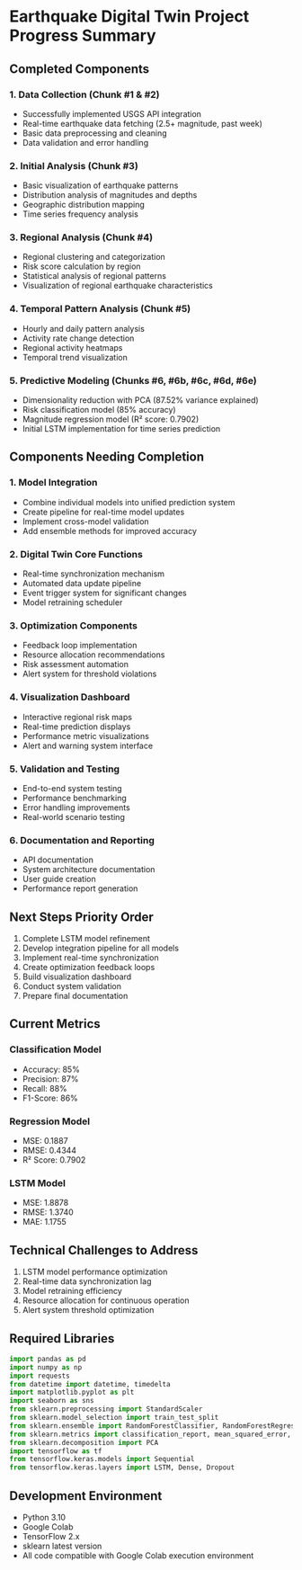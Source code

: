 # Earthquake Digital Twin Project Progress Summary

## Completed Components

### 1. Data Collection (Chunk #1 & #2)
- Successfully implemented USGS API integration
- Real-time earthquake data fetching (2.5+ magnitude, past week)
- Basic data preprocessing and cleaning
- Data validation and error handling

### 2. Initial Analysis (Chunk #3)
- Basic visualization of earthquake patterns
- Distribution analysis of magnitudes and depths
- Geographic distribution mapping
- Time series frequency analysis

### 3. Regional Analysis (Chunk #4)
- Regional clustering and categorization
- Risk score calculation by region
- Statistical analysis of regional patterns
- Visualization of regional earthquake characteristics

### 4. Temporal Pattern Analysis (Chunk #5)
- Hourly and daily pattern analysis
- Activity rate change detection
- Regional activity heatmaps
- Temporal trend visualization

### 5. Predictive Modeling (Chunks #6, #6b, #6c, #6d, #6e)
- Dimensionality reduction with PCA (87.52% variance explained)
- Risk classification model (85% accuracy)
- Magnitude regression model (R² score: 0.7902)
- Initial LSTM implementation for time series prediction

## Components Needing Completion

### 1. Model Integration
- Combine individual models into unified prediction system
- Create pipeline for real-time model updates
- Implement cross-model validation
- Add ensemble methods for improved accuracy

### 2. Digital Twin Core Functions
- Real-time synchronization mechanism
- Automated data update pipeline
- Event trigger system for significant changes
- Model retraining scheduler

### 3. Optimization Components
- Feedback loop implementation
- Resource allocation recommendations
- Risk assessment automation
- Alert system for threshold violations

### 4. Visualization Dashboard
- Interactive regional risk maps
- Real-time prediction displays
- Performance metric visualizations
- Alert and warning system interface

### 5. Validation and Testing
- End-to-end system testing
- Performance benchmarking
- Error handling improvements
- Real-world scenario testing

### 6. Documentation and Reporting
- API documentation
- System architecture documentation
- User guide creation
- Performance report generation

## Next Steps Priority Order

1. Complete LSTM model refinement
2. Develop integration pipeline for all models
3. Implement real-time synchronization
4. Create optimization feedback loops
5. Build visualization dashboard
6. Conduct system validation
7. Prepare final documentation

## Current Metrics

### Classification Model
- Accuracy: 85%
- Precision: 87%
- Recall: 88%
- F1-Score: 86%

### Regression Model
- MSE: 0.1887
- RMSE: 0.4344
- R² Score: 0.7902

### LSTM Model
- MSE: 1.8878
- RMSE: 1.3740
- MAE: 1.1755

## Technical Challenges to Address
1. LSTM model performance optimization
2. Real-time data synchronization lag
3. Model retraining efficiency
4. Resource allocation for continuous operation
5. Alert system threshold optimization

## Required Libraries
```python
import pandas as pd
import numpy as np
import requests
from datetime import datetime, timedelta
import matplotlib.pyplot as plt
import seaborn as sns
from sklearn.preprocessing import StandardScaler
from sklearn.model_selection import train_test_split
from sklearn.ensemble import RandomForestClassifier, RandomForestRegressor
from sklearn.metrics import classification_report, mean_squared_error, r2_score
from sklearn.decomposition import PCA
import tensorflow as tf
from tensorflow.keras.models import Sequential
from tensorflow.keras.layers import LSTM, Dense, Dropout
```

## Development Environment
- Python 3.10
- Google Colab
- TensorFlow 2.x
- sklearn latest version
- All code compatible with Google Colab execution environment
